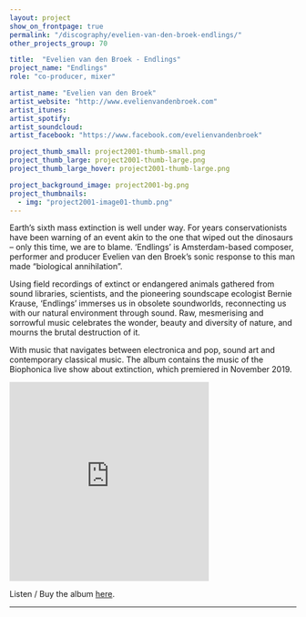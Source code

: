 ```yaml
---
layout: project
show_on_frontpage: true
permalink: "/discography/evelien-van-den-broek-endlings/"
other_projects_group: 70

title:  "Evelien van den Broek - Endlings"
project_name: "Endlings"
role: "co-producer, mixer"

artist_name: "Evelien van den Broek"
artist_website: "http://www.evelienvandenbroek.com"
artist_itunes:
artist_spotify:
artist_soundcloud: 
artist_facebook: "https://www.facebook.com/evelienvandenbroek"

project_thumb_small: project2001-thumb-small.png
project_thumb_large: project2001-thumb-large.png
project_thumb_large_hover: project2001-thumb-large.png

project_background_image: project2001-bg.png
project_thumbnails:
  - img: "project2001-image01-thumb.png"
---
```


Earth’s sixth mass extinction is well under way. For years conservationists have been warning of an event akin to the one that wiped out the dinosaurs – only this time, we are to blame. ‘Endlings’ is Amsterdam-based composer, performer and producer Evelien van den Broek’s sonic response to this man made “biological annihilation”. 

Using field recordings of extinct or endangered animals gathered from sound libraries, scientists, and the pioneering soundscape ecologist Bernie Krause, ‘Endlings’ immerses us in obsolete soundworlds, reconnecting us with our natural environment through sound. Raw, mesmerising and sorrowful music celebrates the wonder, beauty and diversity of nature, and mourns the brutal destruction of it. 

With music that navigates between electronica and pop, sound art and contemporary classical music. The album contains the music of the Biophonica live show about extinction, which premiered in November 2019. 


<iframe style="border: 0; width: 350px; height: 350px;" src="https://bandcamp.com/EmbeddedPlayer/album=3916615716/size=large/bgcol=ffffff/linkcol=0687f5/minimal=true/transparent=true/" seamless><a href="http://evelienvandenbroek.bandcamp.com/album/endlings">Endlings by Evelien van den Broek</a></iframe>


Listen / Buy the album <a href="https://evelienvandenbroek.bandcamp.com/album/endlings" target="blank">here</a>.



---
